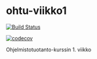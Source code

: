 # ohtu-viikko1

[![Build Status](https://travis-ci.org/irenenikk/ohtu-viikko1.svg?branch=master)](https://travis-ci.org/irenenikk/ohtu-viikko1)

[![codecov](https://codecov.io/gh/irenenikk/ohtu-viikko1/branch/master/graph/badge.svg)](https://codecov.io/gh/irenenikk/ohtu-viikko1)

Ohjelmistotuotanto-kurssin 1. viikko
